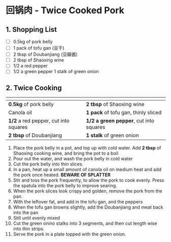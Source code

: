 # 回锅肉 - Twice Cooked Pork

## 1. Shopping List
- [ ] 0.5kg of pork belly
- [ ] 1 pack of tofu gan (豆干)
- [ ] 2 tbsp of Doubanjiang (豆瓣酱)
- [ ] 2 tbsp of Shaoxing wine
- [ ] 1/2 a red pepper
- [ ] 1/2 a green pepper
1 stalk of green onion

## 2. Twice Cooking
|<!-- -->|<!-- -->|
|---|---|
| **0.5kg** of pork belly | **2 tbsp** of Shaoxing wine |
| Canola oil | **1 pack** of tofu gan, thinly sliced |
| **1/2** a red pepper, cut into squares | **1/2 a green pepper**, cut into squares |
| **2 tbsp** of Doubanjiang | **1 stalk** of green onion | 

1. Place the pork belly in a pot, and top up with cold water. Add **2 tbsp** of Shaoxing cooking wine, and bring the pot to a boil
2. Pour out the water, and wash the pork belly in cold water
3. Cut the pork belly into thin slices.
4. In a pan, heat up a small amount of  canola oil on medium  heat and add the pork once heated. **BEWARE OF SPLATTER**
5. Stir and toss the pork frequently, to allow the pork to cook evenly. Press the spatula into the pork belly to improve searing.
6. When the pork slices look crispy and golden, remove the pork from the pan.
7. With the leftover fat, and add in the tofu gan, and the peppers
8. When the tofu gan browns slightly, add the Doubanjiang and meat back into the pan
9. Still until evenly mixed
10. Cut the green onino stalks into 3 segments, and then cut length wise into thin strips. 
11. Serve the pork in a plate topped with the green onion.
